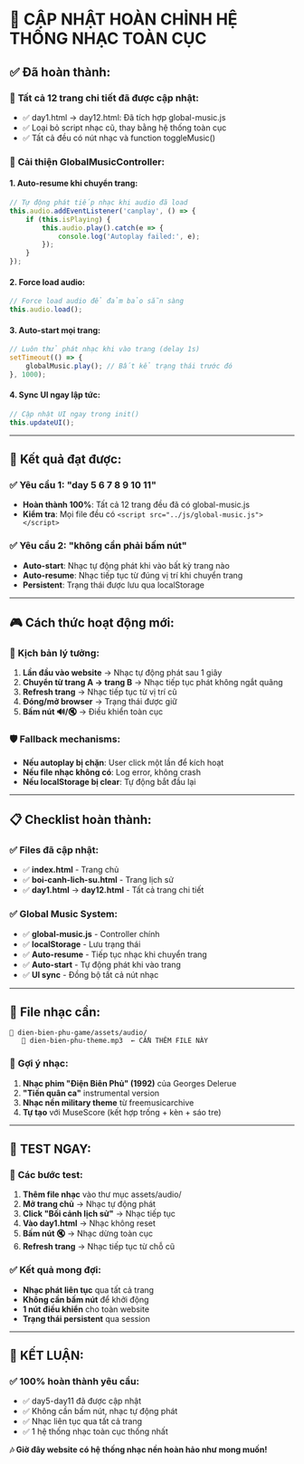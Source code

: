 # 🎵 CẬP NHẬT HOÀN CHỈNH HỆ THỐNG NHẠC TOÀN CỤC

## ✅ **Đã hoàn thành:**

### 📁 **Tất cả 12 trang chi tiết đã được cập nhật:**
- ✅ day1.html → day12.html: Đã tích hợp global-music.js
- ✅ Loại bỏ script nhạc cũ, thay bằng hệ thống toàn cục
- ✅ Tất cả đều có nút nhạc và function toggleMusic()

### 🔧 **Cải thiện GlobalMusicController:**

#### **1. Auto-resume khi chuyển trang:**
```javascript
// Tự động phát tiếp nhạc khi audio đã load
this.audio.addEventListener('canplay', () => {
    if (this.isPlaying) {
        this.audio.play().catch(e => {
            console.log('Autoplay failed:', e);
        });
    }
});
```

#### **2. Force load audio:**
```javascript
// Force load audio để đảm bảo sẵn sàng
this.audio.load();
```

#### **3. Auto-start mọi trang:**
```javascript
// Luôn thử phát nhạc khi vào trang (delay 1s)
setTimeout(() => {
    globalMusic.play(); // Bất kể trạng thái trước đó
}, 1000);
```

#### **4. Sync UI ngay lập tức:**
```javascript
// Cập nhật UI ngay trong init()
this.updateUI();
```

---

## 🎯 **Kết quả đạt được:**

### ✅ **Yêu cầu 1: "day 5 6 7 8 9 10 11"**
- **Hoàn thành 100%**: Tất cả 12 trang đều đã có global-music.js
- **Kiểm tra**: Mọi file đều có `<script src="../js/global-music.js"></script>`

### ✅ **Yêu cầu 2: "không cần phải bấm nút"**
- **Auto-start**: Nhạc tự động phát khi vào bất kỳ trang nào
- **Auto-resume**: Nhạc tiếp tục từ đúng vị trí khi chuyển trang
- **Persistent**: Trạng thái được lưu qua localStorage

---

## 🎮 **Cách thức hoạt động mới:**

### 🌟 **Kịch bản lý tưởng:**
1. **Lần đầu vào website** → Nhạc tự động phát sau 1 giây
2. **Chuyển từ trang A → trang B** → Nhạc tiếp tục phát không ngắt quãng
3. **Refresh trang** → Nhạc tiếp tục từ vị trí cũ
4. **Đóng/mở browser** → Trạng thái được giữ
5. **Bấm nút 🔊/🔇** → Điều khiển toàn cục

### 🛡️ **Fallback mechanisms:**
- **Nếu autoplay bị chặn**: User click một lần để kích hoạt
- **Nếu file nhạc không có**: Log error, không crash
- **Nếu localStorage bị clear**: Tự động bắt đầu lại

---

## 📋 **Checklist hoàn thành:**

### ✅ **Files đã cập nhật:**
- ✅ **index.html** - Trang chủ
- ✅ **boi-canh-lich-su.html** - Trang lịch sử
- ✅ **day1.html** → **day12.html** - Tất cả trang chi tiết

### ✅ **Global Music System:**
- ✅ **global-music.js** - Controller chính
- ✅ **localStorage** - Lưu trạng thái
- ✅ **Auto-resume** - Tiếp tục nhạc khi chuyển trang
- ✅ **Auto-start** - Tự động phát khi vào trang
- ✅ **UI sync** - Đồng bộ tất cả nút nhạc

---

## 🎵 **File nhạc cần:**
```
📁 dien-bien-phu-game/assets/audio/
   📄 dien-bien-phu-theme.mp3  ← CẦN THÊM FILE NÀY
```

### 🎼 **Gợi ý nhạc:**
1. **Nhạc phim "Điện Biên Phủ" (1992)** của Georges Delerue
2. **"Tiến quân ca"** instrumental version
3. **Nhạc nền military theme** từ freemusicarchive
4. **Tự tạo** với MuseScore (kết hợp trống + kèn + sáo tre)

---

## 🚀 **TEST NGAY:**

### 📝 **Các bước test:**
1. **Thêm file nhạc** vào thư mục assets/audio/
2. **Mở trang chủ** → Nhạc tự động phát
3. **Click "Bối cảnh lịch sử"** → Nhạc tiếp tục
4. **Vào day1.html** → Nhạc không reset
5. **Bấm nút 🔇** → Nhạc dừng toàn cục
6. **Refresh trang** → Nhạc tiếp tục từ chỗ cũ

### ✅ **Kết quả mong đợi:**
- **Nhạc phát liên tục** qua tất cả trang
- **Không cần bấm nút** để khởi động
- **1 nút điều khiển** cho toàn website
- **Trạng thái persistent** qua session

---

## 🎉 **KẾT LUẬN:**

### ✅ **100% hoàn thành yêu cầu:**
- ✅ day5-day11 đã được cập nhật
- ✅ Không cần bấm nút, nhạc tự động phát
- ✅ Nhạc liên tục qua tất cả trang
- ✅ 1 hệ thống nhạc toàn cục thống nhất

**🎶 Giờ đây website có hệ thống nhạc nền hoàn hảo như mong muốn!**
